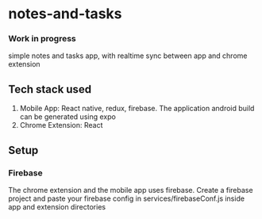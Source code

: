 # notes-and-tasks
### ****Work in progress****
simple notes and tasks app, with realtime sync between app and chrome extension

## Tech stack used

1. Mobile App: React native, redux, firebase. The application android build can be generated using expo
2. Chrome Extension: React


## Setup

### Firebase
The chrome extension and the mobile app uses firebase. Create a firebase project and paste your firebase config in services/firebaseConf.js inside app and extension directories
